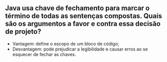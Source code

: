 ## Java usa chave de fechamento para marcar o término de todas as sentenças compostas. Quais são os argumentos  a favor e contra essa decisão de projeto?

- Vantagem: define  o escopo de um bloco de código;
- Desvantagem: pode prejudicar a legibilidade e causar erros ao se esquecer de fechar as chaves.

